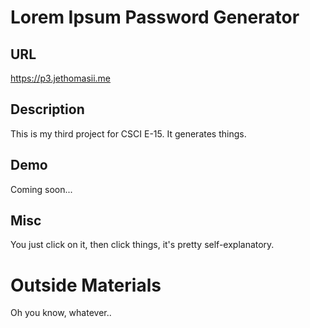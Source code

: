 # Lorem Ipsum Password Generator

## URL
https://p3.jethomasii.me

## Description
This is my third project for CSCI E-15. It generates things. 

## Demo
Coming soon...

## Misc
You just click on it, then click things, it's pretty self-explanatory.

# Outside Materials
Oh you know, whatever..
